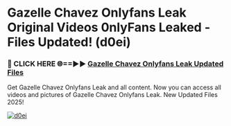 # Gazelle Chavez Onlyfans Leak Original Videos 0nlyFans Leaked - Files Updated! (d0ei)

<h3>🔴 CLICK HERE 🌐==►► <a href="https://tinyurl.com/2wckxsce" rel="nofollow">Gazelle Chavez Onlyfans Leak Updated Files</a></h3>

Get Gazelle Chavez Onlyfans Leak and all content. Now you can access all videos and pictures of Gazelle Chavez Onlyfans Leak. New Updated Files 2025!

[![d0ei](https://i.imgur.com/AFduVYN.gif)](https://tinyurl.com/2wckxsce)
